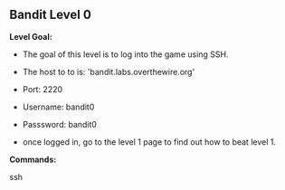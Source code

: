 ## Bandit Level 0

**Level Goal:**
- The goal of this level is to log into the game using SSH.
- The host to to is: 'bandit.labs.overthewire.org'
- Port: 2220
- Username: bandit0
- Passsword: bandit0

- once logged in, go to the level 1 page to find out how to beat level 1.

**Commands:**

ssh
